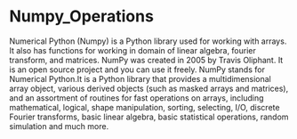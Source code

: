 # Numpy_Operations

Numerical Python (Numpy) is a Python library used for working with arrays.
It also has functions for working in domain of linear algebra, fourier transform, and matrices.
NumPy was created in 2005 by Travis Oliphant. It is an open source project and you can use it freely.
NumPy stands for Numerical Python.It is a Python library that provides a multidimensional array object, 
various derived objects (such as masked arrays and matrices), and an assortment of routines for fast 
operations on arrays, including mathematical, logical, shape manipulation, sorting, selecting, I/O, 
discrete Fourier transforms, basic linear algebra, basic statistical operations, random simulation and much more.

